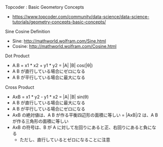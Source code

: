 Topcoder : Basic Geometory Concepts
* https://www.topcoder.com/community/data-science/data-science-tutorials/geometry-concepts-basic-concepts/
 
Sine Cosine Definition
* Sine: http://mathworld.wolfram.com/Sine.html
* Cosine: http://mathworld.wolfram.com/Cosine.html

Dot Product
* A.B = x1 * x2 + y1 * y2 = |A| |B| cos(|θ|)
* A B が直行している場合にゼロになる
* A B が平行している場合に最大になる
 
Cross Product
* AxB = x1 * y2 - y1 * x2 = |A| |B| sin(θ)
* A B が直行している場合に最大になる
* A B が平行している場合にゼロになる
* AxB の絶対値は、A B が作る平衡四辺形の面積に等しい = |AxB|/2 は、A B が作る三角形の面積に等しい
* AxB の符号は、B が A に対して左回りにあると正、右回りにあると負になる
  * ただし、直行しているとゼロになることに注意

 
 
